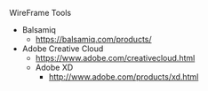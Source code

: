 
WireFrame Tools
* Balsamiq
  * https://balsamiq.com/products/
* Adobe Creative Cloud
  * https://www.adobe.com/creativecloud.html
  * Adobe XD
    * http://www.adobe.com/products/xd.html
